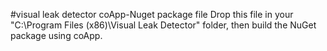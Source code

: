 #visual leak detector coApp-Nuget package file
Drop this file in your "C:\Program Files (x86)\Visual Leak Detector" folder, then build the NuGet package using coApp.